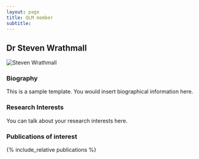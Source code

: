 ```yaml
---
layout: page
title: QLM member
subtitle:
---
```


## Dr Steven Wrathmall
<img src="https://www.dur.ac.uk/images/profiles/14669/Wrathmall.jpg" alt="Steven Wrathmall"/>

### Biography
This is a sample template. You would insert biographical information here.
### Research Interests
You can talk about your research interests here.
### Publications of interest

{% include_relative publications %}

